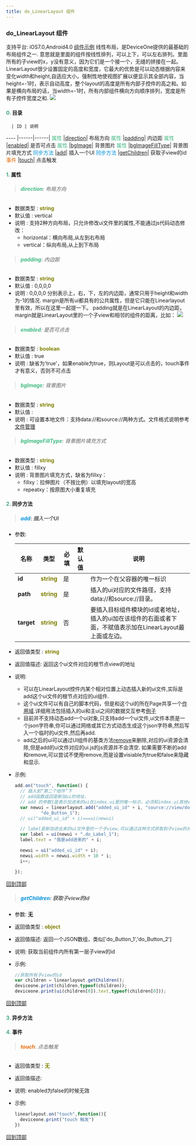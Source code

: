 ```yaml
---
title: do_LinearLayout 组件
---
```


### do_LinearLayout 组件

 支持平台: iOS7.0,Android4.0
  [组件示例](https://github.com/do-api/docs-example/tree/master/source/view/do_LinearLayout)
 线性布局，是DeviceOne提供的最基础的布局组件之一.
 意思就是里面的组件按线性排列，可以上下，可以左右排列。里面所有的子view的x，y没有意义，因为它们是一个接一个，无缝的拼接在一起。
 LinearLayout很少设置固定的高度和宽度，它最大的优势是可以动态根据内容来变化width和height,自适应大小，强制性地使视图扩展以便显示其全部内容，当height=-1时，表示自动高度，整个layout的高度是所有内部子控件的高之和。如果是横向布局的话，当width=-1时，所有内部组件横向方向顺序排列，宽度是所有子控件宽度之和.
 ![](../../images/linearlayout.png)

#### <font color ='#40A977'>**0.**</font> 目录

      | ID | 说明
 ---- |------|------|
 <font color ='#42b983'>属性</font>  |[direction](#direction)| 布局方向
 <font color ='#42b983'>属性</font>  |[padding](#padding)| 内边距
 <font color ='#42b983'>属性</font>  |[enabled](#enabled)| 是否可点击
 <font color ='#42b983'>属性</font>  |[bgImage](#bgImage)| 背景图片
 <font color ='#42b983'>属性</font>  |[bgImageFillType](#bgImageFillType)| 背景图片填充方式
 <font color ='#0092db'>同步方法</font>  |[add](#add)| 插入一个UI
 <font color ='#0092db'>同步方法</font>  |[getChildren](#getChildren)| 获取子view的id
 <font color ='#e96900'>事件</font>  |[touch](#touch)| 点击触发

#### <font color ='#40A977'>**1.**</font> 属性

>###### <span id=direction><font color ='#42b983'>**direction**</font></span>: 布局方向

- 数据类型 : <font color ='#808000'>**string**</font>
- 默认值 : vertical
- 说明 : 支持2种方向布局，只允许修改ui文件里的属性,不能通过js代码动态修改：
  * horizontal：横向布局,从左到右布局
  * vertical：纵向布局,从上到下布局

>###### <span id=direction><font color ='#42b983'>**padding**</font></span>: 内边距

- 数据类型 : <font color ='#808000'>**string**</font>
- 默认值 : 0,0,0,0
- 说明 : 0,0,0,0 分别表示上，右，下，左的内边距，通常只用于height和width为-1的情况.
margin是所有ui都具有的公共属性，但是它只能在Linearlayout里有效，所以在这里一起提一下。
padding就是在LinearLayout的内边距，margin就是LinearLayout里的一个子view和相邻的组件的距离，比如：
![](../../images/margin_padding.png)

>###### <span id=enabled><font color ='#42b983'>**enabled**</font></span>: 是否可点击

- 数据类型 : <font color ='#808000'>**boolean**</font>
- 默认值 : true
- 说明 : 缺省为'true'，如果enable为true，则Layout是可以点击的，touch事件才有意义，否则不可点击

>###### <span id=bgImage><font color ='#42b983'>**bgImage**</font></span>: 背景图片

- 数据类型 : <font color ='#808000'>**string**</font>
- 默认值 :
- 说明 : 可设置本地文件：支持data://和source://两种方式。文件格式说明参考[文件管理](../../../应用开发/sections/文件管理)

>###### <span id=bgImageFillType><font color ='#42b983'>**bgImageFillType**</font></span>: 背景图片填充方式

- 数据类型 : <font color ='#808000'>**string**</font>
- 默认值 : fillxy
- 说明 : 背景图片填充方式，缺省为fillxy：
  * fillxy：拉伸图片（不按比例）以填充layout的宽高
  * repeatxy：按原图大小重复填充

#### <font color ='#40A977'>**2.**</font> 同步方法

>##### <span id=add><font color ='#0092db'>**add**</font></span>: 插入一个UI

- 参数:

  名称 | 类型 |必填|默认值|说明
  ---- |-------------  |--------------|--------|------
  **id** |<font color ='#808000'>**string**</font> | 是 | |作为一个在父容器的唯一标识
  **path** |<font color ='#808000'>**string**</font> | 是 | |插入的ui对应的文件路径，支持data://和source://目录。
  **target** |<font color ='#808000'>**string**</font> | 否 | |要插入目标组件模块的id或者地址，插入的ui加在该组件的右面或者下面，不赋值表示加在LinearLayout最上面或左边。
- 返回值类型 : <font color ='#808000'>**string**</font>
- 返回值描述: 返回这个ui文件对应的根节点view的地址
- 说明:

  * 可以在LinearLayout控件内某个相对位置上动态插入新的ui文件,实际是add这个ui文件的根节点对应的ui组件.
  * 这个ui文件可以有自己的脚本代码，但是和这个ui的所在Page共享一个[作用域](../../../应用开发/sections/数据共享和传递).详细用法包括插入的ui和主ui之间的数据交互参考[例子](https://github.com/do-api/docs-example/tree/master/source/view/do_LinearLayout)
  * 目前并不支持动态add一个ui对象,只支持add一个ui文件,ui文件本质是一个json字符串,你可以通过网络或其它方式动态生成这个json字符串,然后写入一个临时的ui文件,然后再add.
  * add之后的ui可以通过UI组件的基类方法[remove](../index.md)来删除,对应的ui资源会清除,但是add的ui文件对应的ui.js的js资源并不会清空. 如果需要不断的add和remove,可以尝试不使用remove,而是设置visiable为true和false来隐藏和显示.
- 示例:

  ```javascript
  add.on("touch", function() {
  	// 插入到“第二个组件”下
  	// add函数返回是新加ui的地址，
  	// add 的参数1是表示加进来的ui在index.ui里的唯一标示，必须和index.ui其他view的id不一样
  	var newui = linearlayout.add("added_ui_id" + i, "source://view/do_LinearLayout/test.ui",
  			"do_Button_1");
  	// ui("added_ui_id" + i)===ui(newui)

  	// label是新加进去来的ui文件里的一个子view,可以通过这种方式获取到子view的对象
  	var label = ui(newui + ".do_Label_1");
  	label.text = "我是add进来的" + i;

  	newui = ui("added_ui_id" + i);
  	newui.width = newui.width + 10 * i;
  	i++;

  });

  ```

[回到顶部](#top)

>##### <span id=getChildren><font color ='#0092db'>**getChildren**</font></span>: 获取子view的id

- 参数: **无**
- 返回值类型 : <font color ='#808000'>**object**</font>
- 返回值描述: 返回一个JSON数组，类似['do_Button_1','do_Button_2']
- 说明: 获取当前组件内所有第一层子view的id
- 示例:

  ```javascript
  //获取所有子view的id
  var children = linearlayout.getChildren();
  deviceone.print(children,typeof(children));
  deviceone.print(ui(children[0]).text,typeof(children[0]));

  ```

[回到顶部](#top)

#### <font color ='#40A977'>**3.**</font> 异步方法


#### <font color ='#40A977'>**4.**</font> 事件

>###### <span id=touch><font color ='#e96900'>**touch**</font></span>: 点击触发

- 返回值类型 : <font color ='#808000'>**无**</font>
- 返回值描述:
- 说明: enabled为false的时候无效
- 示例:

  ```javascript
  linearlayout.on("touch",function(){
  	deviceone.print("touch 触发")
  })

  ```

[回到顶部](#top)
